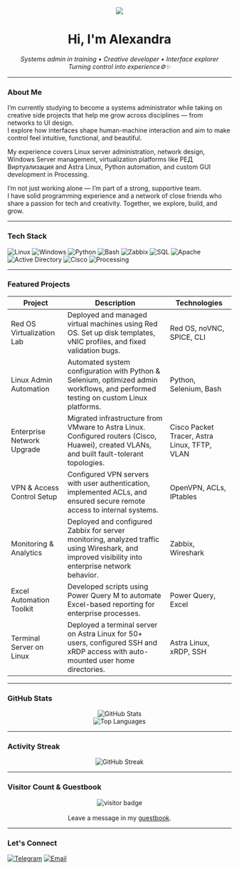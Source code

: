 <p align="center">
  <img src="https://capsule-render.vercel.app/api?text=Hello%2C+I'm+Alexandra!&animation=fadeIn&type=waving&color=0:8E2DE2,100:C471ED&height=100"/>
</p>


<h1 align="center">Hi, I'm Alexandra</h1>

<p align="center">
  <em>Systems admin in training • Creative developer • Interface explorer</em><br>
  <em>Turning control into experience⚙️✨</em>
</p>

---

### About Me

I’m currently studying to become a systems administrator while taking on creative side projects that help me grow across disciplines — from networks to UI design.  
I explore how interfaces shape human-machine interaction and aim to make control feel intuitive, functional, and beautiful.

My experience covers Linux server administration, network design, Windows Server management, virtualization platforms like РЕД Виртуализация and Astra Linux, Python automation, and custom GUI development in Processing.

I’m not just working alone — I’m part of a strong, supportive team.  
I have solid programming experience and a network of close friends who share a passion for tech and creativity. Together, we explore, build, and grow.

---

### Tech Stack

![Linux](https://img.shields.io/badge/-Linux-FCC624?style=flat&logo=linux&logoColor=black)
![Windows](https://img.shields.io/badge/-Windows-0078D6?style=flat&logo=windows&logoColor=white)
![Python](https://img.shields.io/badge/-Python-3776AB?style=flat&logo=python)
![Bash](https://img.shields.io/badge/-Bash-4EAA25?style=flat&logo=gnubash)
![Zabbix](https://img.shields.io/badge/-Zabbix-DC382D?style=flat&logo=zabbix)
![SQL](https://img.shields.io/badge/-SQL-003B57?style=flat&logo=postgresql)
![Apache](https://img.shields.io/badge/-Apache_HTTP_Server-D22128?style=flat&logo=apache)
![Active Directory](https://img.shields.io/badge/-Active%20Directory-003A6D?style=flat&logo=windows)
![Cisco](https://img.shields.io/badge/-Cisco-1BA0D7?style=flat&logo=cisco)
![Processing](https://img.shields.io/badge/-Processing-006699?style=flat&logo=processingfoundation)

---

### Featured Projects

| Project | Description | Technologies |
|--------|-------------|--------------|
| Red OS Virtualization Lab | Deployed and managed virtual machines using Red OS. Set up disk templates, vNIC profiles, and fixed validation bugs. | Red OS, noVNC, SPICE, CLI |
| Linux Admin Automation | Automated system configuration with Python & Selenium, optimized admin workflows, and performed testing on custom Linux platforms. | Python, Selenium, Bash |
| Enterprise Network Upgrade | Migrated infrastructure from VMware to Astra Linux. Configured routers (Cisco, Huawei), created VLANs, and built fault-tolerant topologies. | Cisco Packet Tracer, Astra Linux, TFTP, VLAN |
| VPN & Access Control Setup | Configured VPN servers with user authentication, implemented ACLs, and ensured secure remote access to internal systems. | OpenVPN, ACLs, IPtables |
| Monitoring & Analytics | Deployed and configured Zabbix for server monitoring, analyzed traffic using Wireshark, and improved visibility into enterprise network behavior. | Zabbix, Wireshark |
| Excel Automation Toolkit | Developed scripts using Power Query M to automate Excel-based reporting for enterprise processes. | Power Query, Excel |
| Terminal Server on Linux | Deployed a terminal server on Astra Linux for 50+ users, configured SSH and xRDP access with auto-mounted user home directories. | Astra Linux, xRDP, SSH |

---

### GitHub Stats

<p align="center">
  <img src="https://github-readme-stats.vercel.app/api?username=AlexandraSirius&show_icons=true&theme=calm" alt="GitHub Stats"/>
  <br>
  <img src="https://github-readme-stats.vercel.app/api/top-langs/?username=AlexandraSirius&layout=compact&theme=calm" alt="Top Languages"/>
</p>

---

### Activity Streak

<p align="center">
  <img src="https://github-readme-streak-stats.herokuapp.com/?user=AlexandraSirius&theme=dark" alt="GitHub Streak"/>
</p>

---

### Visitor Count & Guestbook

<p align="center">
  <img src="https://visitor-badge.laobi.icu/badge?page_id=AlexandraSirius" alt="visitor badge"/>
  <br><br>
  Leave a message in my <a href="https://github.com/AlexandraSirius/AlexandraSirius/issues">guestbook</a>.
</p>

---

### Let's Connect

[![Telegram](https://img.shields.io/badge/-Telegram-26A5E4?style=flat&logo=telegram&logoColor=white)](https://t.me/Alexandra451)
[![Email](https://img.shields.io/badge/-sasamoiseeva86253@gmail.com-D14836?style=flat&logo=gmail&logoColor=white)](mailto:sasamoiseeva86253@gmail.com)


